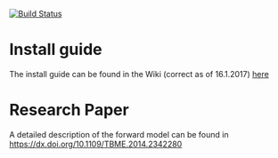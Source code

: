 [![Build Status](https://travis-ci.org/EIT-team/PEITS.svg?branch=master)](https://travis-ci.org/EIT-team/PEITS)

# Install guide
The install guide can be found in the Wiki (correct as of 16.1.2017) [here](https://github.com/EIT-team/PEITS/wiki/Installing-PEITS)

# Research Paper
A detailed description of the forward model can be found in https://dx.doi.org/10.1109/TBME.2014.2342280
